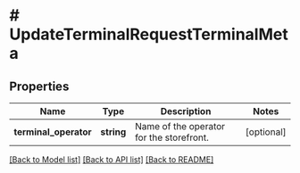 # # UpdateTerminalRequestTerminalMeta

## Properties

Name | Type | Description | Notes
------------ | ------------- | ------------- | -------------
**terminal_operator** | **string** | Name of the operator for the storefront. | [optional]

[[Back to Model list]](../../README.md#models) [[Back to API list]](../../README.md#endpoints) [[Back to README]](../../README.md)
